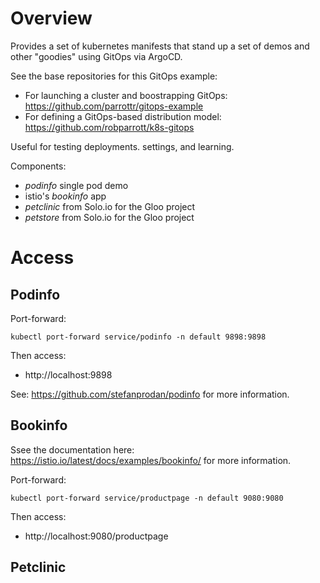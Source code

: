 # Overview

Provides a set of kubernetes manifests that stand up a set of demos and other "goodies" using GitOps via ArgoCD.

See the base repositories for this GitOps example:

* For launching a cluster and boostrapping GitOps: https://github.com/parrottr/gitops-example
* For defining a GitOps-based distribution model: https://github.com/robparrott/k8s-gitops


Useful for testing deployments. settings, and learning.

Components:

* *podinfo* single pod demo
* istio's *bookinfo* app
* *petclinic* from Solo.io for the Gloo project
* *petstore* from Solo.io for the Gloo project

# Access

## Podinfo


Port-forward:

```
kubectl port-forward service/podinfo -n default 9898:9898
```

Then access:

* http://localhost:9898

See: https://github.com/stefanprodan/podinfo for more information.

## Bookinfo

Ssee the documentation here: https://istio.io/latest/docs/examples/bookinfo/ for more information.

Port-forward:

```
kubectl port-forward service/productpage -n default 9080:9080
```

Then access:

* http://localhost:9080/productpage

## Petclinic